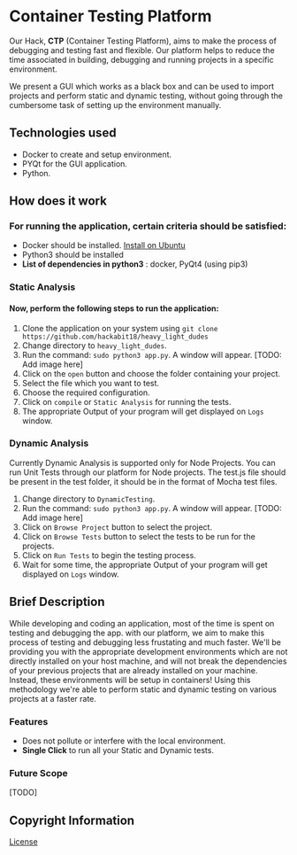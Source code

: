 # Container Testing Platform

Our Hack, **CTP** (Container Testing Platform), aims to make the process of debugging and testing fast and flexible. Our platform helps to reduce the time associated in building, debugging and running projects in a specific environment.

We present a GUI which works as a black box and can be used to import projects and perform static and dynamic testing, without going through the cumbersome task of setting up the environment manually.





## Technologies used

* Docker to create and setup environment.
* PYQt for the GUI application.
* Python.

## How does it work
  ### For running the application, certain criteria should be satisfied:
  * Docker should be installed. [Install on Ubuntu](https://docs.docker.com/install/linux/docker-ce/ubuntu/) 
  * Python3 should be installed
  * **List of dependencies in python3** : docker, PyQt4  (using pip3)
  
  ### Static Analysis
  #### Now, perform the following steps to run the application:
  1. Clone the application on your system using `git clone https://github.com/hackabit18/heavy_light_dudes`
  2. Change directory to `heavy_light_dudes`.
  3. Run the command: `sudo python3 app.py`. A window will appear. [TODO: Add image here]
  4. Click on the `open` button and choose the folder containing your project.
  5. Select the file which you want to test.
  6. Choose the required configuration.
  7. Click on `compile` or `Static Analysis` for running the tests.
  8. The appropriate Output of your program will get displayed on `Logs` window.
  
  ### Dynamic Analysis
  Currently Dynamic Analysis is supported only for Node Projects. You can run Unit Tests through our platform for Node projects.
  The test.js file should be present in the test folder, it should be in the format of Mocha test files.  
  
  1. Change directory to `DynamicTesting`.
  2. Run the command: `sudo python3 app.py`. A window will appear. [TODO: Add image here]
  3. Click on `Browse Project` button to select the project.
  4. Click on `Browse Tests` button to select the tests to be run for the projects.
  5. Click on `Run Tests` to begin the testing process.
  6. Wait for some time, the appropriate Output of your program will get displayed on `Logs` window. 
  
## Brief Description
While developing and coding an application, most of the time is spent on testing and debugging the app. with our platform, we aim to make this process of testing and debugging less frustating and much faster. We'll be providing you with the appropriate development environments which are not directly installed on your host machine, and will not break the dependencies of your previous projects that are already installed on your machine. Instead, these environments will be setup in containers! Using this methodology we're able to perform static and dynamic testing on various projects at a faster rate.

### Features
* Does not pollute or interfere with the local environment.
* **Single Click** to run all your Static and Dynamic tests.

### Future Scope
[TODO]

## Copyright Information
[License](https://github.com/hackabit18/heavy_light_dudes/blob/master/LICENSE)








